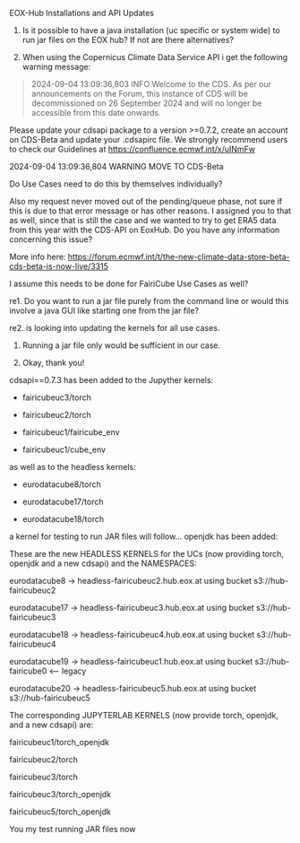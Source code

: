 EOX-Hub Installations and API Updates
1. Is it possible to have a java installation (uc specific or system wide) to run jar files on the EOX hub? If not are there alternatives?

2. When using the Copernicus Climate Data Service API i get the following warning message:

> 2024-09-04 13:09:36,803 INFO Welcome to the CDS. As per our announcements on the Forum, this instance of CDS will be decommissioned on 26 September 2024 and will no longer be accessible from this date onwards.
Please update your cdsapi package to a version >=0.7.2, create an account on CDS-Beta and update your .cdsapirc file. We strongly recommend users to check our Guidelines at https://confluence.ecmwf.int/x/uINmFw
2024-09-04 13:09:36,804 WARNING MOVE TO CDS-Beta

Do Use Cases need to do this by themselves individually?

Also my request never moved out of the pending/queue phase, not sure if this is due to that error message or has other reasons.  I assigned you to that as well, since that is still the case and we wanted to try to get ERA5 data from this year with the CDS-API on EoxHub. Do you have any information concerning this issue?
More info here: https://forum.ecmwf.int/t/the-new-climate-data-store-beta-cds-beta-is-now-live/3315 
I assume this needs to be done for FairiCube Use Cases as well?  

re1. Do you want to run a jar file purely from the command line or would this involve a java GUI like starting one from the jar file?

re2. is looking into updating the kernels for all use cases. 

1. Running a jar file only would be sufficient in our case.

2. Okay, thank you! 
cdsapi==0.7.3  has been added to the Jupyther kernels:
- fairicubeuc3/torch
- fairicubeuc2/torch
- fairicubeuc1/fairicube_env
- fairicubeuc1/cube_env

as well as to the headless kernels:
- eurodatacube8/torch 
- eurodatacube17/torch
- eurodatacube18/torch


a kernel for testing to run JAR files will follow...   openjdk has been added: 
These are the new HEADLESS KERNELS for the UCs (now providing torch, openjdk and a new cdsapi) and the NAMESPACES:
eurodatacube8  -> headless-fairicubeuc2.hub.eox.at using bucket s3://hub-fairicubeuc2
eurodatacube17 -> headless-fairicubeuc3.hub.eox.at using bucket s3://hub-fairicubeuc3
eurodatacube18 -> headless-fairicubeuc4.hub.eox.at using bucket s3://hub-fairicubeuc4
eurodatacube19 -> headless-fairicubeuc1.hub.eox.at using bucket s3://hub-fairicube0   <-- legacy
eurodatacube20 -> headless-fairicubeuc5.hub.eox.at using bucket s3://hub-fairicubeuc5

The corresponding JUPYTERLAB KERNELS (now provide torch, openjdk, and a new cdsapi) are:
fairicubeuc1/torch_openjdk
fairicubeuc2/torch
fairicubeuc3/torch
fairicubeuc3/torch_openjdk
fairicubeuc5/torch_openjdk

You my test running JAR files now
